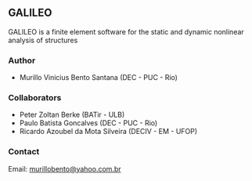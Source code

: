 ## GALILEO

GALILEO is a finite element software for the static and dynamic nonlinear analysis of structures

### Author

- Murillo Vinicius Bento Santana (DEC - PUC - Rio)

### Collaborators

- Peter Zoltan Berke (BATir - ULB)
- Paulo Batista Goncalves (DEC - PUC - Rio)
- Ricardo Azoubel da Mota Silveira (DECIV - EM - UFOP)

### Contact

Email: murillobento@yahoo.com.br
